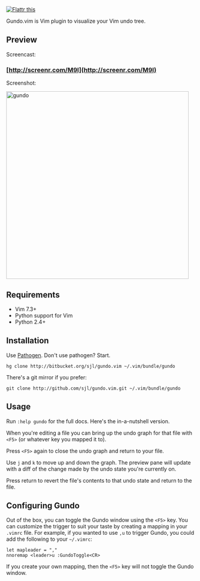 <a href="http://flattr.com/thing/74149/Gundo-vim" target="_blank">
<img src="http://api.flattr.com/button/button-compact-static-100x17.png" alt="Flattr this" title="Flattr this" border="0" /></a>

Gundo.vim is Vim plugin to visualize your Vim undo tree.

Preview
-------

Screencast:

### [http://screenr.com/M9l](http://screenr.com/M9l)

Screenshot:

<a href="http://www.flickr.com/photos/sjl7678/5093114605/" title="gundo by stevelosh, on Flickr"><img src="http://farm5.static.flickr.com/4113/5093114605_ebc46d6494.jpg" width="487" height="500" alt="gundo" /></a>

Requirements
------------

* Vim 7.3+
* Python support for Vim
* Python 2.4+

Installation
------------

Use [Pathogen][]. Don't use pathogen? Start.

    hg clone http://bitbucket.org/sjl/gundo.vim ~/.vim/bundle/gundo

There's a git mirror if you prefer:

    git clone http://github.com/sjl/gundo.vim.git ~/.vim/bundle/gundo

[Pathogen]: http://www.vim.org/scripts/script.php?script_id=2332

Usage
-----

Run `:help gundo` for the full docs. Here's the in-a-nutshell version.

When you're editing a file you can bring up the undo graph for that file with
`<F5>` (or whatever key you mapped it to).

Press `<F5>` again to close the undo graph and return to your file.

Use `j` and `k` to move up and down the graph. The preview pane will update with
a diff of the change made by the undo state you're currently on.

Press return to revert the file's contents to that undo state and return to the
file.

Configuring Gundo
-----------------

Out of the box, you can toggle the Gundo window using the `<F5>` key. You can
customize the trigger to suit your taste by creating a mapping in your `.vimrc`
file. For example, if you wanted to use `,u` to trigger Gundo, you could add
the following to your `~/.vimrc`:

    let mapleader = ","
    nnoremap <leader>u :GundoToggle<CR>

If you create your own mapping, then the `<F5>` key will not toggle the Gundo
window.

